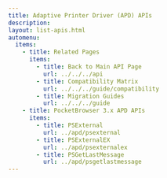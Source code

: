 ```yaml
---
title: Adaptive Printer Driver (APD) APIs
description: 
layout: list-apis.html
automenu:
  items:
    - title: Related Pages
      items:
        - title: Back to Main API Page
          url: ../../../api
        - title: Compatibility Matrix
          url: ../../../guide/compatibility
        - title: Migration Guides
          url: ../../../guide
    - title: PocketBrowser 3.x APD APIs
      items:
        - title: PSExternal
          url: ../apd/psexternal
        - title: PSExternalEX
          url: ../apd/psexternalex
        - title: PSGetLastMessage
          url: ../apd/psgetlastmessage
---
```

